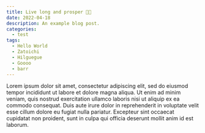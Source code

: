 ```yaml
---
title: Live long and prosper 🖖🏻
date: 2022-04-18
description: An example blog post.
categories:
  - test
tags:
  - Hello World
  - Zatoichi
  - Hilguegue
  - Goooo
  - barr
---
```


Lorem ipsum dolor sit amet, consectetur adipiscing elit, sed do eiusmod tempor incididunt ut labore et dolore magna aliqua. Ut enim ad minim veniam, quis nostrud exercitation ullamco laboris nisi ut aliquip ex ea commodo consequat. Duis aute irure dolor in reprehenderit in voluptate velit esse cillum dolore eu fugiat nulla pariatur. Excepteur sint occaecat cupidatat non proident, sunt in culpa qui officia deserunt mollit anim id est laborum.
